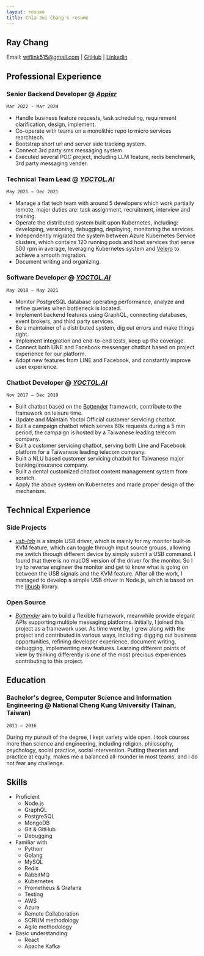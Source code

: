 ```yaml
---
layout: resume
title: Chia-Jui Chang's resume
---
```


## Ray Chang

Email: [wtflink515@gmail.com](mailto:wtflink515@gmail.com) | [GitHub](https://github.com/wtflink) | [Linkedin](https://www.linkedin.com/in/chia-jui-chang/)

## Professional Experience

### Senior Backend Developer @ *[Appier](https://www.appier.com/)*

`Mar 2022 - Mar 2024`

- Handle business feature requests, task scheduling, requirement clarification, design, implement.
- Co-operate with teams on a monolithic repo to micro services rearchtech.
- Bootstrap short url and server side tracking system.
- Connect 3rd party sms messaging system.
- Executed several POC project, including LLM feature, redis benchmark, 3rd party messaging vender.

### Technical Team Lead @ *[YOCTOL.AI](https://yoctol.ai/tw/)*

`May 2021 – Dec 2021`

- Manage a flat tech team with around 5 developers which work partially remote, major duties are: task assignment, recruitment, interview and training.
- Operate the distributed system built upon Kubernetes, including: developing, versioning, debugging, deploying, monitoring the services.
- Independently migrated the system between Azure Kubernetes Service clusters, which contains 120 running pods and host services that serve 500 rpm in average, leveraging Kubernetes system and [Velero](https://velero.io/) to achieve a smooth migration.
- Document writing and organizing.

### Software Developer @ *[YOCTOL.AI](https://yoctol.ai/tw/)*

`May 2018 – May 2021`

- Monitor PostgreSQL database operating performance, analyze and refine queries when bottleneck is located.
- Implement backend features using GraphQL, connecting databases, event brokers, and third party services.
- Be a maintainer of a distributed system, dig out errors and make things right.
- Implement integration and end-to-end tests, keep up the coverage.
- Connect both LINE and Facebook messenger chatbot based on project experience for our platform.
- Adopt new features from LINE and Facebook, and constantly improve user experience.

### Chatbot Developer @ *[YOCTOL.AI](https://yoctol.ai/tw/)*

`Nov 2017 – Dec 2019`

- Built chatbot based on the [Bottender](https://github.com/Yoctol/bottender) framework, contribute to the framework on leisure time.
- Update and Maintain Yoctol Official customer servicing chatbot.
- Built a campaign chatbot which serves 60k requests during a 5 min period, the campaign is hosted by a Taiwanese leading telecom company.
- Built a customer servicing chatbot, serving both Line and Facebook platform for a Taiwanese leading telecom company.
- Built a NLU based customer servicing chatbot for Taiwanese major banking/insurance company.
- Built a dental customized chatbot content management system from scratch.
- Apply the above system on Kubernetes and made proper design of the mechanism.

## Technical Experience

### Side Projects

- *[usb-lab](https://github.com/wtflink/usb-lab)* is a simple USB driver, which is mainly for my monitor built-in KVM feature, which can toggle through input source groups, allowing me switch through different device by simply submit a USB command. I found that there is no macOS version of the driver for the monitor. So I try to reverse engineer the monitor and get to know what is going on between the USB signals and the KVM feature. After all the work, I managed to develop a simple USB driver in Node.js, which is based on the [libusb](https://github.com/libusb/libusb) library.

### Open Source

- *[Bottender](https://github.com/Yoctol/bottender)* aim to build a flexible framework, meanwhile provide elegant APIs supporting multiple messaging platforms. Initially, I joined this project as a framework user. As time went by, I grew along with the project and contributed in various ways, including: digging out business opportunities, refining developer experience, document writing, debugging, implementing new features. Learning different points of view by thinking differently is one of the most precious experiences contributing to this project.

## Education

### Bachelor's degree, Computer Science and Information Engineering @ National Cheng Kung University (Tainan, Taiwan)

`2011 – 2016`

During my pursuit of the degree, I kept variety wide open. I took courses more than science and engineering, including religion, philosophy, psychology, social practice, social intervention. Putting theories and practice at equity, makes me a balanced all-rounder in most teams, and I do not fear any challenge.

## Skills

- Proficient
  - Node.js
  - GraphQL
  - PostgreSQL
  - MongoDB
  - Git & GitHub
  - Debugging
- Familiar with
  - Python
  - Golang
  - MySQL
  - Redis
  - RabbitMQ
  - Kubernetes
  - Prometheus & Grafana
  - Testing
  - AWS
  - Azure
  - Remote Collaboration
  - SCRUM methodology
  - Agile methodology
- Basic understanding
  - React
  - Apache Kafka
